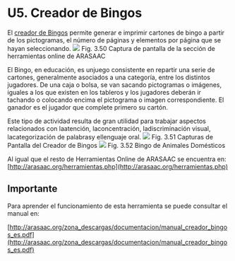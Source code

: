 
# U5. Creador de Bingos

El [creador de Bingos](http://arasaac.org/herramientas.php) permite generar e imprimir cartones de bingo a partir de los pictogramas, el número de páginas y elementos por página que se hayan seleccionando.
![](http://1.bp.blogspot.com/-Si0b_GxViZU/UIqdtpsysvI/AAAAAAAAFr8/CMbgvixJBxk/s640/BINGO1.png)
Fig. 3.50 Captura de pantalla de la sección de herramientas online de ARASAAC

El Bingo, en educación, es unjuego consistente en repartir una serie de cartones, generalmente asociados a una categoría, entre los distintos jugadores. De una caja o bolsa, se van sacando pictogramas o imágenes, iguales a los que existen en los tableros y los jugadores deberán ir tachando o colocando encima el pictograma o imagen correspondiente. El ganador es el jugador que complete primero su cartón.

Este tipo de actividad resulta de gran utilidad para trabajar aspectos relacionados con laatención, laconcentración, ladiscriminación visual, lacategorización de palabrasy ellenguaje oral.
![](https://lh6.googleusercontent.com/--rUIxzTqqWY/UiXQ_b3RUGI/AAAAAAAABL4/zdcmnOrsw-c/w981-h553-no/bingo_1.png)
Fig. 3.51 Capturas de Pantalla del Creador de Bingos 
![](https://lh5.googleusercontent.com/-0dQiYkH9-iA/UeLMbcGSaLI/AAAAAAAAAlE/quOZfBFGL7k/w723-h510-no/617e4aba1c3a6d8cbae89651f9a2aab5.jpg)
Fig. 3.52 Bingo de Animales Domésticos

Al igual que el resto de Herramientas Online de ARASAAC se encuentra en:[http://arasaac.org/herramientas.php](http://arasaac.org/herramientas.php)

## Importante

Para aprender el funcionamiento de esta herramienta se puede consultar el manual en:

[http://arasaac.org/zona_descargas/documentacion/manual_creador_bingos_es.pdf](http://arasaac.org/zona_descargas/documentacion/manual_creador_bingos_es.pdf)



